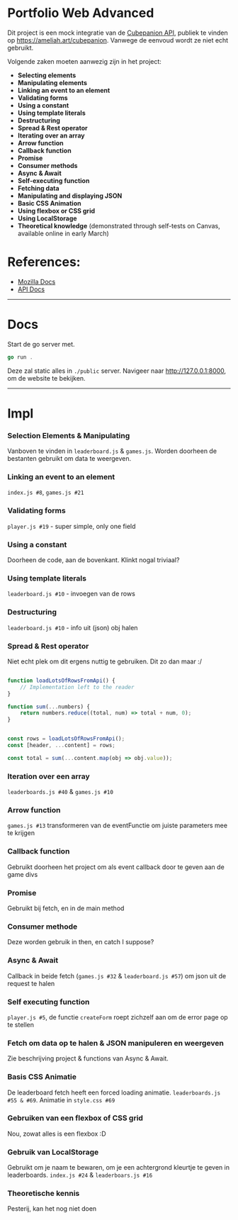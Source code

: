 # Portfolio Web Advanced 

Dit project is een mock integratie van de [Cubepanion API](https://github.com/Fesaa/CubepanionAPI), publiek te vinden op https://ameliah.art/cubepanion.
Vanwege de eenvoud wordt ze niet echt gebruikt.

Volgende zaken moeten aanwezig zijn in het project:
- **Selecting elements**
- **Manipulating elements**
- **Linking an event to an element**
- **Validating forms**
- **Using a constant**
- **Using template literals**
- **Destructuring**
- **Spread & Rest operator**
- **Iterating over an array**
- **Arrow function**
- **Callback function**
- **Promise**
- **Consumer methods**
- **Async & Await**
- **Self-executing function**
- **Fetching data**
- **Manipulating and displaying JSON**
- **Basic CSS Animation**
- **Using flexbox or CSS grid**
- **Using LocalStorage**
- **Theoretical knowledge** (demonstrated through self-tests on Canvas, available online in early March)

# References:
- [Mozilla Docs](https://developer.mozilla.org/en-US/)
- [API Docs](https://fesaa.github.io/CubepanionAPI/)

---------------

# Docs

Start de go server met. 
```go
go run .
```
Deze zal static alles in `./public` server. Navigeer naar http://127.0.0.1:8000, om de website te bekijken.

----------------

# Impl

### Selection Elements & Manipulating
Vanboven te vinden in `leaderboard.js` & `games.js`. Worden doorheen de bestanten gebruikt om data te weergeven.

### Linking an event to an element
`index.js #8`, `games.js #21` 

### Validating forms
`player.js #19` - super simple, only one field

### Using a constant
Doorheen de code, aan de bovenkant. Klinkt nogal triviaal?

### Using template literals
`leaderboard.js #10` - invoegen van de rows

### Destructuring
`leaderboard.js #10` - info uit (json) obj halen

### Spread & Rest operator
Niet echt plek om dit ergens nuttig te gebruiken. Dit zo dan maar :/
```js

function loadLotsOfRowsFromApi() {
    // Implementation left to the reader
}

function sum(...numbers) {
    return numbers.reduce((total, num) => total + num, 0);
}


const rows = loadLotsOfRowsFromApi();
const [header, ...content] = rows;

const total = sum(...content.map(obj => obj.value));
```

### Iteration over een array
`leaderboards.js #40` & `games.js #10`

### Arrow function
`games.js #13` transformeren van de eventFunctie om juiste parameters mee te krijgen

### Callback function
Gebruikt doorheen het project om als event callback door te geven aan de game divs

### Promise
Gebruikt bij fetch, en in de main method

### Consumer methode
Deze worden gebruik in then, en catch I suppose?

### Async & Await
Callback in beide fetch (`games.js #32` & `leaderboard.js #57`) om json uit de request te halen

### Self executing function
`player.js #5`, de functie `createForm` roept zichzelf aan om de error page op te stellen

### Fetch om data op te halen & JSON manipuleren en weergeven
Zie beschrijving project & functions van Async & Await.

### Basis CSS Animatie
De leaderboard fetch heeft een forced loading animatie. `leaderboards.js #55 & #69`. Animatie in `style.css #69`

### Gebruiken van een flexbox of CSS grid
Nou, zowat alles is een flexbox :D

### Gebruik van LocalStorage
Gebruikt om je naam te bewaren, om je een achtergrond kleurtje te geven in leaderboards. `index.js #24` & `leaderboars.js #16`

### Theoretische kennis
Pesterij, kan het nog niet doen

